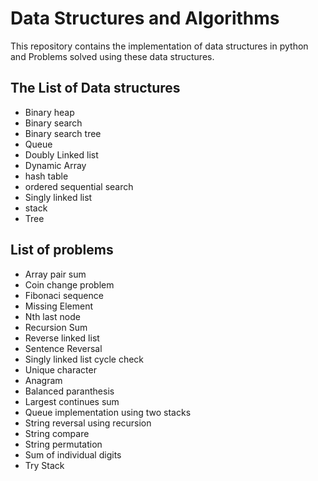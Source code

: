 # Data Structures and Algorithms
This repository contains the implementation of data structures in python and Problems solved using these data structures.
## The List of Data structures
- Binary heap
- Binary search
- Binary search tree
- Queue
- Doubly Linked list
- Dynamic Array
- hash table
- ordered sequential search
- Singly linked list
- stack
- Tree

## List of problems
- Array pair sum
- Coin change problem
- Fibonaci sequence
- Missing Element
- Nth last node
- Recursion Sum
- Reverse linked list
- Sentence Reversal
- Singly linked list cycle check
- Unique character
- Anagram
- Balanced paranthesis
- Largest continues sum
- Queue implementation using two stacks
- String reversal using recursion
- String compare
- String permutation
- Sum of individual digits
- Try Stack
